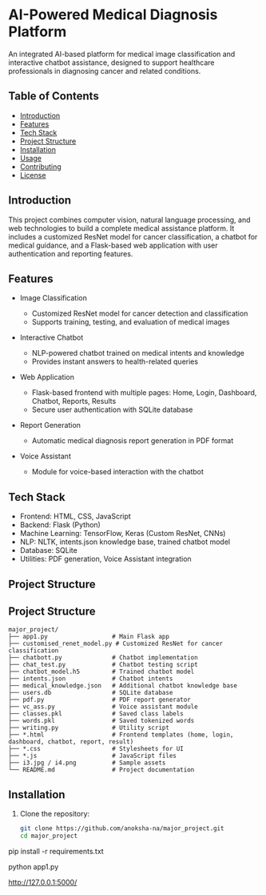 # AI-Powered Medical Diagnosis Platform

An integrated AI-based platform for medical image classification and interactive chatbot assistance, designed to support healthcare professionals in diagnosing cancer and related conditions.  

## Table of Contents
- [Introduction](#introduction)
- [Features](#features)
- [Tech Stack](#tech-stack)
- [Project Structure](#project-structure)
- [Installation](#installation)
- [Usage](#usage)
- [Contributing](#contributing)
- [License](#license)

## Introduction

This project combines computer vision, natural language processing, and web technologies to build a complete medical assistance platform. It includes a customized ResNet model for cancer classification, a chatbot for medical guidance, and a Flask-based web application with user authentication and reporting features.  

## Features

- Image Classification  
  - Customized ResNet model for cancer detection and classification  
  - Supports training, testing, and evaluation of medical images  

- Interactive Chatbot  
  - NLP-powered chatbot trained on medical intents and knowledge  
  - Provides instant answers to health-related queries  

- Web Application  
  - Flask-based frontend with multiple pages: Home, Login, Dashboard, Chatbot, Reports, Results  
  - Secure user authentication with SQLite database  

- Report Generation  
  - Automatic medical diagnosis report generation in PDF format  

- Voice Assistant  
  - Module for voice-based interaction with the chatbot  

## Tech Stack

- Frontend: HTML, CSS, JavaScript  
- Backend: Flask (Python)  
- Machine Learning: TensorFlow, Keras (Custom ResNet, CNNs)  
- NLP: NLTK, intents.json knowledge base, trained chatbot model  
- Database: SQLite  
- Utilities: PDF generation, Voice Assistant integration  

## Project Structure

## Project Structure

```plaintext
major_project/
├── app1.py                  # Main Flask app
├── customised_renet_model.py # Customized ResNet for cancer classification
├── chatbott.py              # Chatbot implementation
├── chat_test.py             # Chatbot testing script
├── chatbot_model.h5         # Trained chatbot model
├── intents.json             # Chatbot intents
├── medical_knowledge.json   # Additional chatbot knowledge base
├── users.db                 # SQLite database
├── pdf.py                   # PDF report generator
├── vc_ass.py                # Voice assistant module
├── classes.pkl              # Saved class labels
├── words.pkl                # Saved tokenized words
├── writing.py               # Utility script
├── *.html                   # Frontend templates (home, login, dashboard, chatbot, report, result)
├── *.css                    # Stylesheets for UI
├── *.js                     # JavaScript files
├── i3.jpg / i4.png          # Sample assets
└── README.md                # Project documentation
```


## Installation

1. Clone the repository:
   ```bash
   git clone https://github.com/anoksha-na/major_project.git
   cd major_project
   
pip install -r requirements.txt

python app1.py

http://127.0.0.1:5000/
